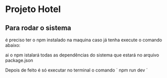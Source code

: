 # Projeto Hotel

## Para rodar o sistema
é preciso ter o npm instalado na maquina caso já tenha execute o comando abaixo:


<?php 
npm install
?>

ai o npm istalará todas as dependências do sistema que estará no arquivo package.json

Depois de feito é só executar no terminal o comando
´
    npm run dev
´
